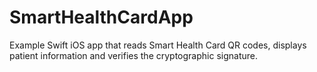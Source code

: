 # SmartHealthCardApp
Example Swift iOS app that reads Smart Health Card QR codes, displays patient information and verifies the cryptographic signature.
